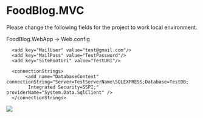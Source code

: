 # FoodBlog.MVC

Please change the following fields for the project to work local environment.

FoodBlog.WebApp -> Web.config

	  <add key="MailUser" value="test@gmail.com"/>
	  <add key="MailPass" value="TestPassword"/>
	  <add key="SiteRootUri" value="TestURI"/>

	  <connectionStrings>
           <add name="DatabaseContext" connectionString="Server=TestServerName\SQLEXPRESS;Database=TestDB; 
	        Integrated Security=SSPI;" providerName="System.Data.SqlClient" />
      </connectionStrings>
      

[![](https://imgur.com/bntTz3H)](https://vimeo.com/456194038/e7b3104e64)




